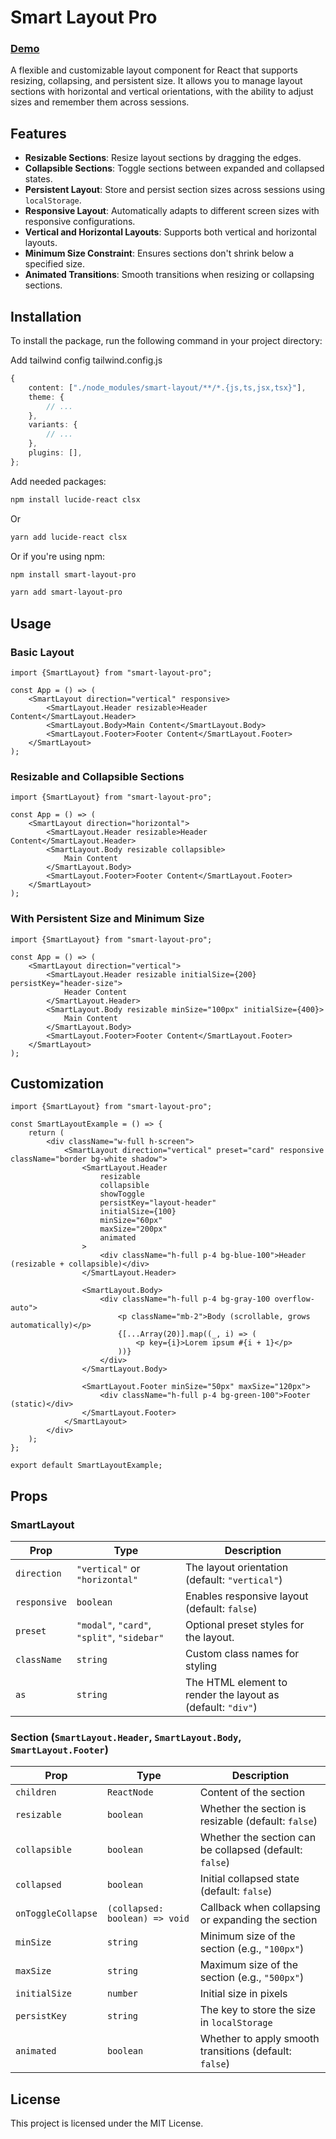 # Smart Layout Pro

### [Demo](https://www.google.com/)

A flexible and customizable layout component for React that supports resizing, collapsing, and persistent size. It allows you to manage layout sections with horizontal and vertical orientations, with the ability to adjust sizes and remember them across sessions.

## Features

- **Resizable Sections**: Resize layout sections by dragging the edges.
- **Collapsible Sections**: Toggle sections between expanded and collapsed states.
- **Persistent Layout**: Store and persist section sizes across sessions using `localStorage`.
- **Responsive Layout**: Automatically adapts to different screen sizes with responsive configurations.
- **Vertical and Horizontal Layouts**: Supports both vertical and horizontal layouts.
- **Minimum Size Constraint**: Ensures sections don't shrink below a specified size.
- **Animated Transitions**: Smooth transitions when resizing or collapsing sections.

## Installation

To install the package, run the following command in your project directory:

Add tailwind config tailwind.config.js
```ts
{
	content: ["./node_modules/smart-layout/**/*.{js,ts,jsx,tsx}"],
	theme: {
		// ...
	},
	variants: {
		// ...
	},
	plugins: [],
};

```

Add needed packages:

```bash
npm install lucide-react clsx

```

Or

```bash
yarn add lucide-react clsx

```

Or if you're using npm:

```bash
npm install smart-layout-pro
```

```bash
yarn add smart-layout-pro
```

## Usage

### Basic Layout

```tsx
import {SmartLayout} from "smart-layout-pro";

const App = () => (
	<SmartLayout direction="vertical" responsive>
		<SmartLayout.Header resizable>Header Content</SmartLayout.Header>
		<SmartLayout.Body>Main Content</SmartLayout.Body>
		<SmartLayout.Footer>Footer Content</SmartLayout.Footer>
	</SmartLayout>
);
```

### Resizable and Collapsible Sections

```tsx
import {SmartLayout} from "smart-layout-pro";

const App = () => (
	<SmartLayout direction="horizontal">
		<SmartLayout.Header resizable>Header Content</SmartLayout.Header>
		<SmartLayout.Body resizable collapsible>
			Main Content
		</SmartLayout.Body>
		<SmartLayout.Footer>Footer Content</SmartLayout.Footer>
	</SmartLayout>
);
```

### With Persistent Size and Minimum Size

```tsx
import {SmartLayout} from "smart-layout-pro";

const App = () => (
	<SmartLayout direction="vertical">
		<SmartLayout.Header resizable initialSize={200} persistKey="header-size">
			Header Content
		</SmartLayout.Header>
		<SmartLayout.Body resizable minSize="100px" initialSize={400}>
			Main Content
		</SmartLayout.Body>
		<SmartLayout.Footer>Footer Content</SmartLayout.Footer>
	</SmartLayout>
);
```

## Customization

```tsx
import {SmartLayout} from "smart-layout-pro";

const SmartLayoutExample = () => {
	return (
		<div className="w-full h-screen">
			<SmartLayout direction="vertical" preset="card" responsive className="border bg-white shadow">
				<SmartLayout.Header
					resizable
					collapsible
					showToggle
					persistKey="layout-header"
					initialSize={100}
					minSize="60px"
					maxSize="200px"
					animated
				>
					<div className="h-full p-4 bg-blue-100">Header (resizable + collapsible)</div>
				</SmartLayout.Header>

				<SmartLayout.Body>
					<div className="h-full p-4 bg-gray-100 overflow-auto">
						<p className="mb-2">Body (scrollable, grows automatically)</p>
						{[...Array(20)].map((_, i) => (
							<p key={i}>Lorem ipsum #{i + 1}</p>
						))}
					</div>
				</SmartLayout.Body>

				<SmartLayout.Footer minSize="50px" maxSize="120px">
					<div className="h-full p-4 bg-green-100">Footer (static)</div>
				</SmartLayout.Footer>
			</SmartLayout>
		</div>
	);
};

export default SmartLayoutExample;
```

## Props

### SmartLayout

| Prop         | Type                                        | Description                                                 |
| ------------ | ------------------------------------------- | ----------------------------------------------------------- |
| `direction`  | `"vertical"` or `"horizontal"`              | The layout orientation (default: `"vertical"`)              |
| `responsive` | `boolean`                                   | Enables responsive layout (default: `false`)                |
| `preset`     | `"modal"`, `"card"`, `"split"`, `"sidebar"` | Optional preset styles for the layout.                      |
| `className`  | `string`                                    | Custom class names for styling                              |
| `as`         | `string`                                    | The HTML element to render the layout as (default: `"div"`) |

### Section (`SmartLayout.Header`, `SmartLayout.Body`, `SmartLayout.Footer`)

| Prop               | Type                           | Description                                             |
| ------------------ | ------------------------------ | ------------------------------------------------------- |
| `children`         | `ReactNode`                    | Content of the section                                  |
| `resizable`        | `boolean`                      | Whether the section is resizable (default: `false`)     |
| `collapsible`      | `boolean`                      | Whether the section can be collapsed (default: `false`) |
| `collapsed`        | `boolean`                      | Initial collapsed state (default: `false`)              |
| `onToggleCollapse` | `(collapsed: boolean) => void` | Callback when collapsing or expanding the section       |
| `minSize`          | `string`                       | Minimum size of the section (e.g., `"100px"`)           |
| `maxSize`          | `string`                       | Maximum size of the section (e.g., `"500px"`)           |
| `initialSize`      | `number`                       | Initial size in pixels                                  |
| `persistKey`       | `string`                       | The key to store the size in `localStorage`             |
| `animated`         | `boolean`                      | Whether to apply smooth transitions (default: `false`)  |

## License

This project is licensed under the MIT License.
